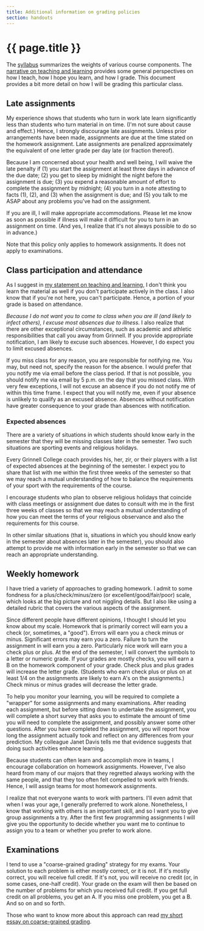 ```yaml
---
title: Additional information on grading policies
section: handouts
---
```

# {{ page.title }}

The [syllabus](../home/syllabus) summarizes the weights
of various course components.  The [narrative on teaching and
learning](../handouts/teaching) provides some general perspectives on how
I teach, how I hope you learn, and how I grade.  This document provides
a bit more detail on how I will be grading this particular class.

Late assignments
----------------

My experience shows that students who turn in work late learn
significantly less than students who turn material in on time.  (I'm
not sure about cause and effect.)  Hence, I strongly discourage late
assignments.  Unless prior arrangements have been made, assignments are
due at the time stated on the homework assignment.  Late assignments are
penalized approximately the equivalent of one letter grade per day late
(or fraction thereof).

Because I am concerned about your health and well being, I will waive
the late penalty if (1) you start the assignment at least three days
in advance of the due date; (2) you get to sleep by midnight the night
before the assignment is due; (3) you expend a reasonable amount of
effort to complete the assignment by midnight; (4) you turn in a note
attesting to facts (1), (2), and (3) when the assignment is due; and (5)
you talk to me ASAP about any problems you've had on the assignment.

If you are ill, I will make appropriate accommodations.  Please let me
know as soon as possible if illness will make it difficult for you to
turn in an assignment on time.  (And yes, I realize that it's not
always possible to do so in advance.)

Note that this policy only applies to homework assignments.  It does
not apply to examinations.

Class participation and attendance
----------------------------------

As I suggest in [my statement on teaching and
learning](../handouts/teaching), I don't think you learn the material
as well if you don't participate actively in the class.  I also know
that if you're not here, you can't participate.  Hence, a portion of
your grade is based on attendance.

*Because I do not want you to come to class when you are ill (and likely
to infect others), I excuse most absences due to illness.* I also realize
that there are other exceptional circumstances, such as academic and
athletic responsibilities that call you away from Grinnell.  If you
provide appropriate notification, I am likely to excuse such absences.
However, I do expect you to limit excused absences.

If you miss class for any reason, you are responsible for notifying me.
You may, but need not, specify the reason for the absence.  I would
prefer that you notify me via email before the class period.  If that
is not possible, you should notify me via email by 5 p.m. on the day
that you missed class.  With very few exceptions, I will not excuse an
absence if you do not notify me of within this time frame.  I expect
that you will notify me, even if your absence is unlikely to qualify as
an excused absence.  Absences without notification have greater 
consequence to your grade than absences with notification.

### Expected absences

There are a variety of situations in which students should know early
in the semester that they will be missing classes later in the semester.
Two such situations are sporting events and religious holidays.

Every Grinnell College coach provides his, her, zir, or their players
with a list of expected absences at the beginning of the semester.
I expect you to share that list with me within the first three weeks of
the semester so that we may reach a mutual understanding of how to balance
the requirements of your sport with the requirements of the course.

I encourage students who plan to observe religious holidays that
coincide with class meetings or assignment due dates to consult with
me in the first three weeks of classes so that we may reach a mutual
understanding of how you can meet the terms of your religious observance
and also the requirements for this course.

In other similar situations (that is, situations in which you should
know early in the semester about absences later in the semester), you
should also attempt to provide me with information early in the semester
so that we can reach an appropriate understanding.

Weekly homework
---------------

I have tried a variety of approaches to grading homework.  I admit to some
fondness for a plus/check/minus/zero (or excellent/good/fair/poor) scale,
which looks at the big picture and not niggling details.  But I also like
using a detailed rubric that covers the various aspects of the assignment.

Since different people have different opinions, I thought I should
let you know about my scale.  Homework that is primarily correct will
earn you a check (or, sometimes, a "good").   Errors will 
earn you a check minus or minus.  Significant errors may earn you a zero.
Failure to turn the assignment in will earn you a zero.  Particularly
nice work will earn you a check plus or plus.  At the end of the
semester, I will convert the symbols to a letter or numeric grade.
If your grades are mostly checks, you will earn a B on the homework
component of your grade.  Check plus and plus grades will increase
the letter grade.  (Students who earn check plus or plus on at
least 1/4 on the assignments are likely to earn A's on the assignments.)  
Check minus or minus grades will decrease the letter grade.

To help you monitor your learning, you will be required to complete a
"wrapper" for some assignments and many examinations. After reading
each assignment, but before sitting down to undertake the assignment,
you will complete a short survey that asks you to estimate the amount
of time you will need to complete the assignment, and possibly answer
some other questions. After you have completed the assignment, you
will report how long the assignment actually took and reflect on any
differences from your prediction.  My colleague Janet Davis tells me
that evidence suggests that doing such activities enhance learning.

Because students can often learn and accomplish more in teams, I encourage
collaboration on homework assignments.  However, I've also heard from
many of our majors that they regretted always working with the same
people, and that they too often felt compelled to work with friends.
Hence, I will assign teams for most homework assignments.

I realize that not everyone wants to work with partners.  I'll even
admit that when I was your age, I generally preferred to work alone.
Nonetheless, I know that working with others is an important skill,
and so I want you to give group assignments a try.  After the first
few programming assignments I will give you the opportunity to decide
whether you want me to continue to assign you to a team or whether you
prefer to work alone.

Examinations
------------

I tend to use a "coarse-grained grading" strategy for my exams.  Your
solution to each problem is either mostly correct, or it is not.  If
it's mostly correct, you will receive full credit.  If it's not, you will
receive no credit (or, in some cases, one-half credit).  Your grade on
the exam will then be based on the number of problems for which you
received full credit.  If you get full credit on all problems, you get an
A.  If you miss one problem, you get a B.  And so on and so forth.

Those who want to know more about this approach
can read [my short essay on coarse-grained
grading](https://www.cs.grinnell.edu/~rebelsky/musings/coarse-grained-grading).

